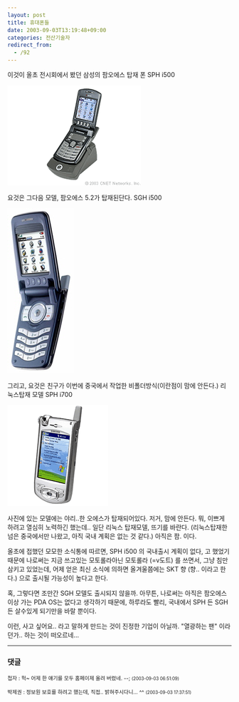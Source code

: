 ```yaml
---
layout: post
title: 휴대폰들
date: 2003-09-03T13:19:48+09:00
categories: 전산기술자
redirect_from:
  - /92
---
```


이것이 올초 전시회에서 봤던 삼성의 팜오에스 탑재 폰 SPH i500 <a href="http://reviews.cnet.com/4505-3128_7-20783166.html">

![ ](/assets/media/photo_sphi500.gif)

</a>

요것은 그다음 모델, 팜오에스 5.2가 탑재된단다. SGH i500 <a href="http://www.infosyncworld.com/news/n/3238.html">

![ ](/assets/media/photo_sgh_i500.jpg)

</a>

그리고, 요것은 친구가 이번에 중국에서 작업한 비폴더방식(이란점이 맘에 안든다.) 리눅스탑재 모델 SPH i700

<a href="http://www.letstalk.com/product/product.htm/depId=1/pgId=100/prId=24499/to=3042/brandId=140">

![ ](/assets/media/photo_sphi700.gif)

</a> 사진에 있는 모델에는 야리..한 오에스가 탑재되어있다. 저거, 맘에 안든다. 뭐, 이쁘게 하려고 열심히 노력하긴 했는데.. 일단 리눅스 탑재모델, 뜨기를 바란다. (리눅스탑재한 넘은 중국에서만 나왔고, 아직 국내 계획은 없는 것 같다.) 아직은 팜. 이다.

올초에 접했던 모모한 소식통에 따르면, SPH i500 의 국내출시 계획이 없다, 고 했었기 때문에 나로써는 지금 쓰고있는 모토롤라아닌 모토롤라 (=v도트) 를 쓰면서, 그냥 침만삼키고 있었는데, 어제 얻은 최신 소식에 의하면 올겨울쯤에는 SKT 향 (향.. 이라고 한다.) 으로 출시될 가능성이 높다고 한다.

혹, 그렇다면 조만간 SGH 모델도 출시되지 않을까. 아무튼, 나로써는 아직은 팜오에스이상 가는 PDA OS는 없다고 생각하기 때문에, 하루라도 빨리, 국내에서 SPH 든 SGH든 살수있게 되기만을 바랄 뿐이다.

이런, 사고 싶어요.. 라고 말하게 만드는 것이 진정한 기업이 아닐까. "열광하는 팬" 이라던가.. 하는 것이 떠오르네...

* * *

### 댓글



<!--- cmt:202 --->
<!--- mail: --->
<!--- parent:0 --->

<small>첩자 : 헉~ 어제 한 얘기를 모두 홈페이제 올려 버렸네. --; <small>(2003-09-03 06:51:09)</small></small>


<!--- cmt:203 --->
<!--- mail: --->
<!--- parent:0 --->

<small>박제권 : 정보원 보호를 하려고 했는데, 직접.. 밝혀주시다니... ^^ <small>(2003-09-03 17:37:51)</small></small>

